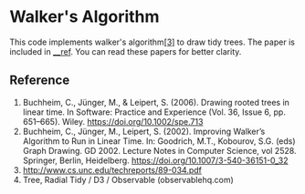 # Walker's Algorithm

This code implements walker's algorithm[[3]](http://www.cs.unc.edu/techreports/89-034.pdf) to draw tidy trees. The paper
is included in [__ref](./__ref). You can read these papers for better clarity.

## Reference
1. Buchheim, C., Jünger, M., & Leipert, S. (2006). Drawing rooted trees in linear time. In Software: Practice and Experience (Vol. 36, Issue 6, pp. 651–665). Wiley. https://doi.org/10.1002/spe.713
2. Buchheim, C., Jünger, M., Leipert, S. (2002). Improving Walker’s Algorithm to Run in Linear Time. In: Goodrich, M.T., Kobourov, S.G. (eds) Graph Drawing. GD 2002. Lecture Notes in Computer Science, vol 2528. Springer, Berlin, Heidelberg. https://doi.org/10.1007/3-540-36151-0_32
3. http://www.cs.unc.edu/techreports/89-034.pdf
4. Tree, Radial Tidy / D3 / Observable (observablehq.com)
